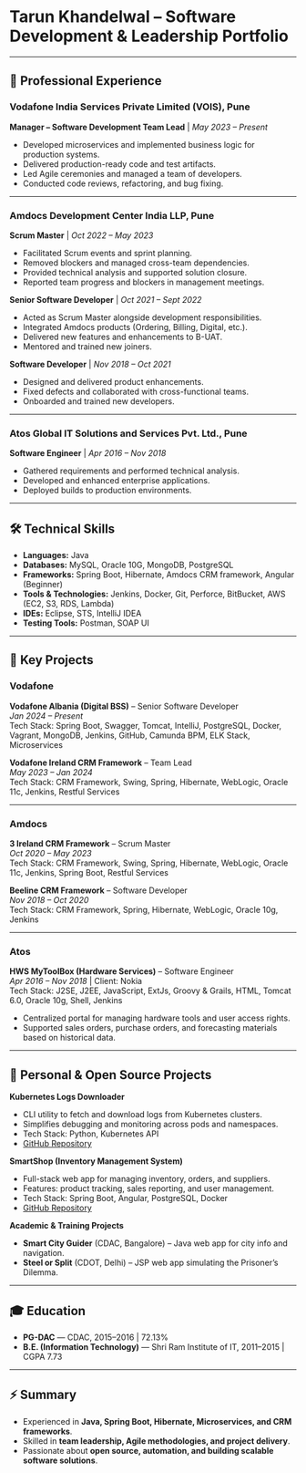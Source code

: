 # Tarun Khandelwal – Software Development & Leadership Portfolio

---

## 💼 Professional Experience

### Vodafone India Services Private Limited (VOIS), Pune
**Manager – Software Development Team Lead** | *May 2023 – Present*  
- Developed microservices and implemented business logic for production systems.  
- Delivered production-ready code and test artifacts.  
- Led Agile ceremonies and managed a team of developers.  
- Conducted code reviews, refactoring, and bug fixing.

---

### Amdocs Development Center India LLP, Pune

**Scrum Master** | *Oct 2022 – May 2023*  
- Facilitated Scrum events and sprint planning.  
- Removed blockers and managed cross-team dependencies.  
- Provided technical analysis and supported solution closure.  
- Reported team progress and blockers in management meetings.  

**Senior Software Developer** | *Oct 2021 – Sept 2022*  
- Acted as Scrum Master alongside development responsibilities.  
- Integrated Amdocs products (Ordering, Billing, Digital, etc.).  
- Delivered new features and enhancements to B-UAT.  
- Mentored and trained new joiners.  

**Software Developer** | *Nov 2018 – Oct 2021*  
- Designed and delivered product enhancements.  
- Fixed defects and collaborated with cross-functional teams.  
- Onboarded and trained new developers.  

---

### Atos Global IT Solutions and Services Pvt. Ltd., Pune  
**Software Engineer** | *Apr 2016 – Nov 2018*  
- Gathered requirements and performed technical analysis.  
- Developed and enhanced enterprise applications.  
- Deployed builds to production environments.  

---

## 🛠 Technical Skills

- **Languages:** Java  
- **Databases:** MySQL, Oracle 10G, MongoDB, PostgreSQL  
- **Frameworks:** Spring Boot, Hibernate, Amdocs CRM framework, Angular (Beginner)  
- **Tools & Technologies:** Jenkins, Docker, Git, Perforce, BitBucket, AWS (EC2, S3, RDS, Lambda)  
- **IDEs:** Eclipse, STS, IntelliJ IDEA  
- **Testing Tools:** Postman, SOAP UI  

---

## 📂 Key Projects

### Vodafone  

**Vodafone Albania (Digital BSS)** – Senior Software Developer  
*Jan 2024 – Present*  
Tech Stack: Spring Boot, Swagger, Tomcat, IntelliJ, PostgreSQL, Docker, Vagrant, MongoDB, Jenkins, GitHub, Camunda BPM, ELK Stack, Microservices  

**Vodafone Ireland CRM Framework** – Team Lead  
*May 2023 – Jan 2024*  
Tech Stack: CRM Framework, Swing, Spring, Hibernate, WebLogic, Oracle 11c, Jenkins, Restful Services  

---

### Amdocs  

**3 Ireland CRM Framework** – Scrum Master  
*Oct 2020 – May 2023*  
Tech Stack: CRM Framework, Swing, Spring, Hibernate, WebLogic, Oracle 11c, Jenkins, Spring Boot, Restful Services  

**Beeline CRM Framework** – Software Developer  
*Nov 2018 – Oct 2020*  
Tech Stack: CRM Framework, Spring, Hibernate, WebLogic, Oracle 10g, Jenkins  

---

### Atos  

**HWS MyToolBox (Hardware Services)** – Software Engineer  
*Apr 2016 – Nov 2018* | Client: Nokia  
Tech Stack: J2SE, J2EE, JavaScript, ExtJs, Groovy & Grails, HTML, Tomcat 6.0, Oracle 10g, Shell, Jenkins  
- Centralized portal for managing hardware tools and user access rights.  
- Supported sales orders, purchase orders, and forecasting materials based on historical data.  

---

## 🚀 Personal & Open Source Projects

**Kubernetes Logs Downloader**  
- CLI utility to fetch and download logs from Kubernetes clusters.  
- Simplifies debugging and monitoring across pods and namespaces.  
- Tech Stack: Python, Kubernetes API  
- [GitHub Repository](https://github.com/khandelwaltarun007/k8s-logs-downloader)  

**SmartShop (Inventory Management System)**  
- Full-stack web app for managing inventory, orders, and suppliers.  
- Features: product tracking, sales reporting, and user management.  
- Tech Stack: Spring Boot, Angular, PostgreSQL, Docker  
- [GitHub Repository](https://github.com/khandelwaltarun007/smartshop)  

**Academic & Training Projects**  
- **Smart City Guider** (CDAC, Bangalore) – Java web app for city info and navigation.  
- **Steel or Split** (CDOT, Delhi) – JSP web app simulating the Prisoner’s Dilemma.  

---

## 🎓 Education

- **PG-DAC** — CDAC, 2015–2016 | 72.13%  
- **B.E. (Information Technology)** — Shri Ram Institute of IT, 2011–2015 | CGPA 7.73  

---

## ⚡ Summary

- Experienced in **Java, Spring Boot, Hibernate, Microservices, and CRM frameworks**.  
- Skilled in **team leadership, Agile methodologies, and project delivery**.  
- Passionate about **open source, automation, and building scalable software solutions**.  

